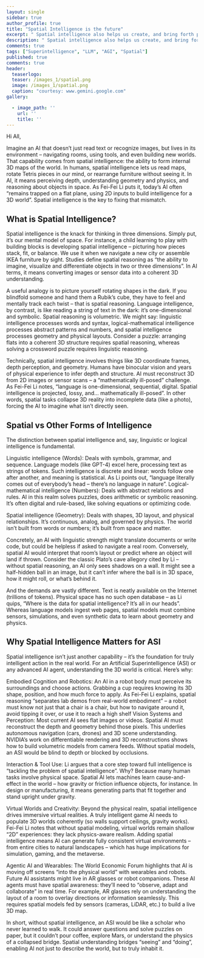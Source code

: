 ```yaml
---
layout: single
sidebar: true
author_profile: true
title: "Spatial Intelligence is the future"
excerpt: " Spatial intelligence also helps us create, and bring forth pictures in our mind's eye into the physical world."
description: " Spatial intelligence also helps us create, and bring forth pictures in our mind's eye into the physical world."
comments: true
tags: ["Superintelligence", "LLM", "AGI", "Spatial"]
published: true
comments: true
header:
  teaserlogo:
  teaser: /images_1/spatial.png
  image: /images_1/spatial.png
  caption: "courtesy: www.gemini.google.com"
gallery:

  - image_path: ''
    url: ''
    title: ''
---
```

Hi All,

Imagine an AI that doesn’t just read text or recognize images, but lives in its environment – navigating rooms, using tools, and even building new worlds. That capability comes from spatial intelligence: the ability to form internal 3D maps of the world. In humans, spatial intelligence lets us read maps, rotate Tetris pieces in our mind, or rearrange furniture without seeing it. In AI, it means perceiving depth, understanding geometry and physics, and reasoning about objects in space. As Fei-Fei Li puts it, today’s AI often “remains trapped on a flat plane, using 2D inputs to build intelligence for a 3D world”. Spatial intelligence is the key to fixing that mismatch.

## What is Spatial Intelligence?

Spatial intelligence is the knack for thinking in three dimensions. Simply put, it’s our mental model of space. For instance, a child learning to play with building blocks is developing spatial intelligence – picturing how pieces stack, fit, or balance. We use it when we navigate a new city or assemble IKEA furniture by sight. Studies define spatial reasoning as “the ability to imagine, visualize and differentiate objects in two or three dimensions”. In AI terms, it means converting images or sensor data into a coherent 3D understanding.

A useful analogy is to picture yourself rotating shapes in the dark. If you blindfold someone and hand them a Rubik’s cube, they have to feel and mentally track each twist – that is spatial reasoning. Language intelligence, by contrast, is like reading a string of text in the dark: it’s one-dimensional and symbolic. Spatial reasoning is volumetric. We might say: linguistic intelligence processes words and syntax, logical-mathematical intelligence processes abstract patterns and numbers, and spatial intelligence processes geometry and physical layouts. Consider a puzzle: arranging flats into a coherent 3D structure requires spatial reasoning, whereas solving a crossword puzzle requires linguistic reasoning.

Technically, spatial intelligence involves things like 3D coordinate frames, depth perception, and geometry. Humans have binocular vision and years of physical experience to infer depth and structure. AI must reconstruct 3D from 2D images or sensor scans – a “mathematically ill-posed” challenge. As Fei-Fei Li notes, “language is one-dimensional, sequential, digital. Spatial intelligence is projected, lossy, and… mathematically ill-posed”. In other words, spatial tasks collapse 3D reality into incomplete data (like a photo), forcing the AI to imagine what isn’t directly seen.

## Spatial vs Other Forms of Intelligence

The distinction between spatial intelligence and, say, linguistic or logical intelligence is fundamental.

Linguistic intelligence (Words): Deals with symbols, grammar, and sequence. Language models (like GPT-4) excel here, processing text as strings of tokens. Such intelligence is discrete and linear: words follow one after another, and meaning is statistical. As Li points out, “language literally comes out of everybody’s head – there’s no language in nature”. Logical-mathematical intelligence (Numbers): Deals with abstract relations and rules. AI in this realm solves puzzles, does arithmetic or symbolic reasoning. It’s often digital and rule-based, like solving equations or optimizing code.

Spatial intelligence (Geometry): Deals with shapes, 3D layout, and physical relationships. It’s continuous, analog, and governed by physics. The world isn’t built from words or numbers; it’s built from space and matter.

Concretely, an AI with linguistic strength might translate documents or write code, but could be helpless if asked to navigate a real room. Conversely, spatial AI would interpret that room’s layout or predict where an object will land if thrown. Consider the classic Plato’s cave allegory cited by Li – without spatial reasoning, an AI only sees shadows on a wall. It might see a half-hidden ball in an image, but it can’t infer where the ball is in 3D space, how it might roll, or what’s behind it.

And the demands are vastly different. Text is neatly available on the Internet (trillions of tokens). Physical space has no such open database – as Li quips, “Where is the data for spatial intelligence? It’s all in our heads”. Whereas language models ingest web pages, spatial models must combine sensors, simulations, and even synthetic data to learn about geometry and physics.

## Why Spatial Intelligence Matters for ASI

Spatial intelligence isn’t just another capability – it’s the foundation for truly intelligent action in the real world. For an Artificial Superintelligence (ASI) or any advanced AI agent, understanding the 3D world is critical. Here’s why:

Embodied Cognition and Robotics: An AI in a robot body must perceive its surroundings and choose actions. Grabbing a cup requires knowing its 3D shape, position, and how much force to apply. As Fei-Fei Li explains, spatial reasoning “separates lab demos from real-world embodiment” – a robot must know not just that a chair is a chair, but how to navigate around it, avoid tipping it over, or use it to reach a high shelf Vision Systems and Perception: Most current AI sees flat images or videos. Spatial AI must reconstruct the depth and geometry behind those pixels. This underlies autonomous navigation (cars, drones) and 3D scene understanding. NVIDIA’s work on differentiable rendering and 3D reconstructions shows how to build volumetric models from camera feeds. Without spatial models, an ASI would be blind to depth or blocked by occlusions.

Interaction & Tool Use: Li argues that a core step toward full intelligence is “tackling the problem of spatial intelligence”. Why? Because many human tasks involve physical space. Spatial AI lets machines learn cause-and-effect in the world – how gravity or friction influence objects, for instance. In design or manufacturing, it means generating parts that fit together and stand upright under gravity.

Virtual Worlds and Creativity: Beyond the physical realm, spatial intelligence drives immersive virtual realities. A truly intelligent game AI needs to populate 3D worlds coherently (so walls support ceilings, gravity works). Fei-Fei Li notes that without spatial modeling, virtual worlds remain shallow “2D” experiences: they lack physics-aware realism. Adding spatial intelligence means AI can generate fully consistent virtual environments – from entire cities to natural landscapes – which has huge implications for simulation, gaming, and the metaverse.

Agentic AI and Wearables: The World Economic Forum highlights that AI is moving off screens “into the physical world” with wearables and robots. Future AI assistants might live in AR glasses or robot companions. These AI agents must have spatial awareness: they’ll need to “observe, adapt and collaborate” in real time. For example, AR glasses rely on understanding the layout of a room to overlay directions or information seamlessly. This requires spatial models fed by sensors (cameras, LiDAR, etc.) to build a live 3D map.

In short, without spatial intelligence, an ASI would be like a scholar who never learned to walk. It could answer questions and solve puzzles on paper, but it couldn’t pour coffee, explore Mars, or understand the physics of a collapsed bridge. Spatial understanding bridges “seeing” and “doing”, enabling AI not just to describe the world, but to truly inhabit it.
